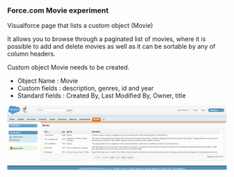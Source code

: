 ### Force.com Movie experiment

Visualforce page that lists a custom object (Movie)

It allows you to browse through a paginated list of movies, 
where it is possible to add and delete movies 
as well as it can be sortable by any of column headers.

Custom object Movie needs to be created.

- Object Name : Movie
- Custom fields : description, genres, id and year 
- Standard fields : Created By, Last Modified By, Owner, title

![alt text](https://github.com/jreyeshdez/movieForce/blob/master/salesforceTest.gif)
